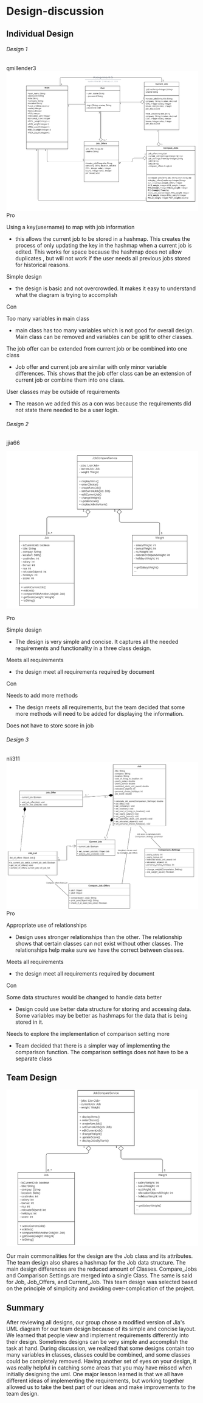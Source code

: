 # Design-discussion
## Individual Design
###### Design 1
qmillender3
![qmillender3](./images/qmillenderdesign.PNG)
Pro

Using a key(username) to map with job information
- this allows the current job to be stored in a hashmap. This creates the process of only updating the key in the hashmap when a current job is edited. This works for space because the hashmap does not allow duplicates 
, but will not work if the user needs all previous jobs stored for historical reasons. 


Simple design
- the design is basic and not overcrowded. It makes it easy to understand what the diagram is trying to accomplish


Con

Too many variables in main class
- main class has too many variables which is not good for overall design. Main class can be removed and variables can be split to other classes.


The job offer can be extended from current job or be combined into one class
- Job offer and current job are similar with only minor variable differences. This shows that the job offer class can be an extension of current job or combine them into one class.  


User classes may be outside of requirements
- The reason we added this as a con was because the requirements did not state there needed to be a user login.
 
###### Design 2
jjia66

![jjia66](./images/jiadesign.PNG)

Pro

Simple design
- The design is very simple and concise. It captures all the needed requirements and functionality in a three class design.

Meets all requirements
- the design meet all requirements required by document


Con

Needs to add more methods
- The design meets all requirements, but the team decided that some more methods will need to be added for displaying the information.


Does not have to store score in job


  
###### Design 3
nli311
![nli311](./images/nlidesign.PNG)
Pro

Appropriate use of relationships
- Design uses stronger relationships than the other. The relationship shows that certain classes can not exist without other classes. The relationships help make sure we have the correct between classes. 

Meets all requirements 
- the design meet all requirements required by document


Con

Some data structures would be changed to handle data better
- Design could use better data structure for storing and accessing data. Some variables may be better as hashmaps for the data that is being stored in it. 


Needs to explore the implementation of comparison setting more 
- Team decided that there is a simpler way of implementing the comparison function. The comparison settings does not have to be a separate class

## Team Design
![Team Design](./images/teamdesign.PNG)

Our main commonalities for the design are the Job class and its attributes. The team design also shares a hashmap for the Job data structure. The main design differences are the reduced amount of Classes. Compare_Jobs and Comparison Settings are merged into a single Class. The same is said for Job, Job_Offers, and Current_Job. This team design was selected based on the principle of simplicity and avoiding over-complication of the project.


## Summary
After reviewing all designs, our group chose a modified version of Jia's UML diagram for our team design because of its simple and concise layout. We learned that people view and implement requirements differently into their design. Sometimes designs can be very simple and accomplish the task at hand. During discussion, we realized that some designs contain too many variables in classes, classes could be combined, and some classes could be completely removed. Having another set of eyes on your design, it was really helpful in catching some areas that you may have missed when initially designing the uml. One major lesson learned is that we all have different ideas of implementing the requirements, but working together allowed us to take the best part of our ideas and make improvements to the team design.
